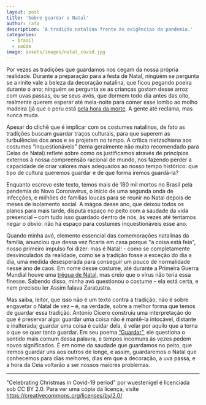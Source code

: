 ```yaml
---
layout: post
title: 'Sobre guardar o Natal'
author: rafa
description: 'A tradição natalina frente às exigências da pandemia.'
categories:
  - brasil
  - saúde
image: assets/images/natal_covid.jpg
---
```

Por vezes as tradições que guardamos nos cegam da nossa própria realidade. Durante a preparação para a festa de Natal, ninguém se pergunta se a rinite vale a beleza da decoração natalina, que ficou pegando poeira durante o ano; ninguém se pergunta se as crianças gostam desse arroz com uvas passas, ou se seus avós, que dormem todo dia antes das oito, realmente querem esperar até meia-noite para comer esse lombo ao molho madeira (já que o peru está [pela hora da morte](https://economia.uol.com.br/noticias/redacao/2020/12/19/aumento-precos-itens-ceia-natal.htm). A gente até reclama, mas nunca muda.   

Apesar do clichê que é implicar com os costumes natalinos, de fato as tradições buscam guardar traços culturais, para que superem as turbulências dos anos e se projetem no tempo. A crítica nietzschiana aos costumes “inquestionáveis” (tema geralmente não muito recomendado para Ceias de Natal) reflete sobre como os justificamos através de princípios externos à nossa compreensão racional de mundo, nos fazendo perder a capacidade de criar valores mais adequados ao nosso tempo histórico: que tipo de cultura queremos guardar e de que forma iremos guardá-la?  

Enquanto escrevo este texto, temos mais de 180 mil mortos no Brasil pela pandemia do Novo Coronavírus, o início de uma segunda onda de infecções, e milhões de famílias loucas para se reunir no Natal depois de meses de isolamento social. A mágoa desse ano, que deixou todos os planos para mais tarde, disputa espaço no peito com a saudade da vida presencial – com tudo isso guardado dentro de nós, às vezes até tentamos negar o óbvio: não há espaço para costumes inquestionáveis esse ano.  

Quando minha avó, elemento essencial das comemorações natalinas da família, anunciou que dessa vez ficaria em casa porque "a coisa está feia", nosso primeiro impulso foi dizer: mas é Natal! - como se completamente desvinculados da realidade, como se a tradição fosse a exceção do dia a dia, uma medida desesperada para conseguir um pouco de normalidade nesse ano de caos. Em nome desse costume, até durante a Primeira Guerra Mundial houve uma [trégua de Natal](https://mundoeducacao.uol.com.br/historiageral/tregua-natal-na-primeira-guerra.htm#:~:text=A%20Tr%C3%A9gua%20de%20Natal%20na,pr%C3%B3ximo%20a%20Ypres%20em%201914.&text=Um%20deles%20refere%2Dse%20%C3%A0,seus%20rivais%20ingleses%20e%20franceses. ), mas creio que o vírus não teria essa finesse. Sabendo disso, minha avó questionou o costume – ela está certa, e nem precisou ler Assim falava Zaratustra.

Mas saiba, leitor, que isso não é um texto contra a tradição, não é sobre engavetar o Natal de vez – é, na verdade, sobre a melhor forma que temos de guardar essa tradição. Antonio Cicero construiu uma interpretação do que é preservar algo: guardar uma coisa não é mantê-la intocável, distante e inalterada; guardar uma coisa é cuidar dela, é velar por aquilo que a torna o que se quer tanto guardar. Em seu poema [“Guardar”](https://www.lyrikline.org/en/poems/guardar-11283), ele questiona o sentido mais comum dessa palavra, e tempos incomuns às vezes pedem novos significados. É em nome da saudade que guardamos no peito, que iremos guardar uns aos outros de longe, e assim, guardaremos o Natal que conhecemos para dias melhores, dias em que a decoração, a uva passa, e a hora da Ceia voltarão a ser nossos maiores problemas.   

---
"Celebrating Christmas in Covid-19 period" por wuestenigel é licenciada sob CC BY 2.0. Para ver uma cópia da licença, visite https://creativecommons.org/licenses/by/2.0/

